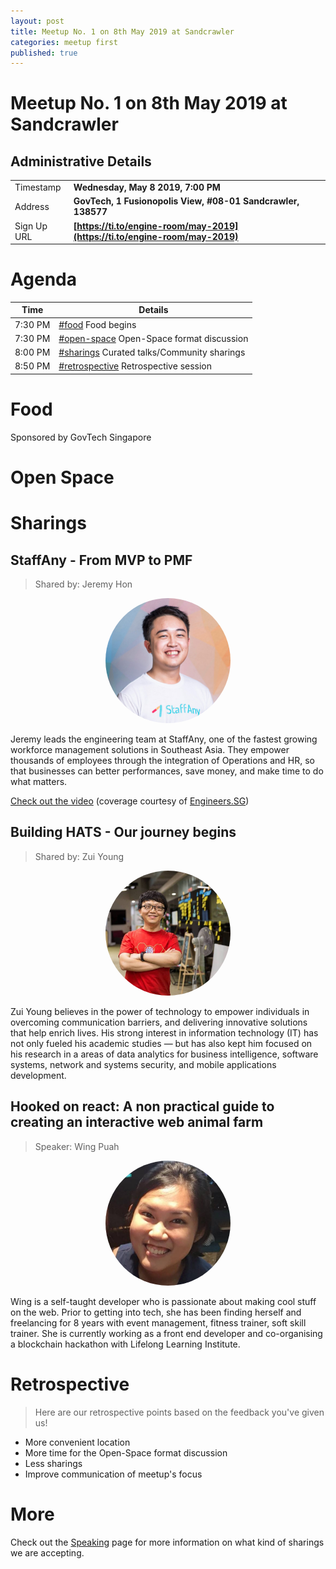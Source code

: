 ```yaml
---
layout: post
title: Meetup No. 1 on 8th May 2019 at Sandcrawler
categories: meetup first
published: true
---
```


# Meetup No. 1 on 8th May 2019 at Sandcrawler

## Administrative Details

| | |
| --- | --- |
| Timestamp | **Wednesday, May 8 2019, 7:00 PM** |
| Address | **GovTech, 1 Fusionopolis View, #08-01 Sandcrawler, 138577** |
| Sign Up URL | **[https://ti.to/engine-room/may-2019](https://ti.to/engine-room/may-2019)** |

# Agenda

| Time | Details |
| --- | --- |
| 7:30 PM | [#food](#food) Food begins |
| 7:30 PM | [#open-space](#open-space) Open-Space format discussion |
| 8:00 PM | [#sharings](#sharings) Curated talks/Community sharings |
| 8:50 PM | [#retrospective](#retrospective) Retrospective session |

# Food

Sponsored by GovTech Singapore

# Open Space

# Sharings

## StaffAny - From MVP to PMF

> Shared by: Jeremy Hon

<div style="text-align: center;">
  <img src="/static/jeremyhon.jpeg" style="max-width: 200px; border-radius: 100%; text-align: center;" />
</div>

Jeremy leads the engineering team at StaffAny, one of the fastest growing workforce management solutions in Southeast Asia. They empower thousands of employees through the integration of Operations and HR, so that businesses can better performances, save money, and make time to do what matters.

[Check out the video](https://engineers.sg/video/staffany-from-mvp-to-pmf-engine-room--3357) (coverage courtesy of [Engineers.SG](https://engineers.sg))



## Building HATS - Our journey begins

> Shared by: Zui Young

<div style="text-align: center;">
  <img src="/static/zuiyoung.jpg" style="max-width: 200px; border-radius: 100%; text-align: center;" />
</div>

Zui Young believes in the power of technology to empower individuals in overcoming communication barriers, and delivering innovative solutions that help enrich lives. His strong interest in information technology (IT) has not only fueled his academic studies — but has also kept him focused on his research in a areas of data analytics for business intelligence, software systems, network and systems security, and mobile applications development.



## Hooked on react: A non practical guide to creating an interactive web animal farm

> Speaker: Wing Puah

<div style="text-align: center;">
  <img src="/static/wingpuah.jpg" style="max-width: 200px; border-radius: 100%; text-align: center;" />
</div>

Wing is a self-taught developer who is passionate about making cool stuff on the web. Prior to getting into tech, she has been finding herself and freelancing for 8 years with event management, fitness trainer, soft skill trainer. She is currently working as a front end developer and co-organising a blockchain hackathon with Lifelong Learning Institute.

# Retrospective

> Here are our retrospective points based on the feedback you've given us!

- More convenient location
- More time for the Open-Space format discussion
- Less sharings
- Improve communication of meetup's focus

# More

Check out the [Speaking](/speak) page for more information on what kind of sharings we are accepting.
